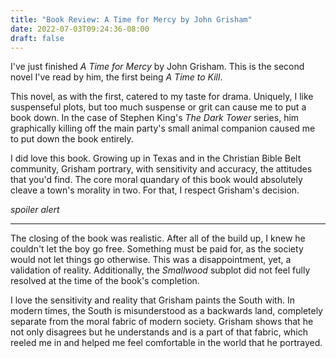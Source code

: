 ```yaml
---
title: "Book Review: A Time for Mercy by John Grisham"
date: 2022-07-03T09:24:36-08:00
draft: false
---
```


I've just finished _A Time for Mercy_ by John Grisham. This is the second novel I've read by him, the first being _A Time to Kill_.

This novel, as with the first, catered to my taste for drama. Uniquely, I like suspenseful plots, but too much suspense or grit can cause me to put a book down. In the case of Stephen King's _The Dark Tower_ series, him graphically killing off the main party's small animal companion caused me to put down the book entirely.

I did love this book. Growing up in Texas and in the Christian Bible Belt community, Grisham portrary, with sensitivity and accuracy, the attitudes that you'd find. The core moral quandary of this book would absolutely cleave a town's morality in two. For that, I respect Grisham's decision.


_spoiler alert_

--- 

The closing of the book was realistic. After all of the build up, I knew he couldn't let the boy go free. Something must be paid for, as the society would not let things go otherwise. This was a disappointment, yet, a validation of reality. Additionally, the _Smallwood_ subplot did not feel fully resolved at the time of the book's completion.

I love the sensitivity and reality that Grisham paints the South with. In modern times, the South is misunderstood as a backwards land, completely separate from the moral fabric of modern society. Grisham shows that he not only disagrees but he understands and is a part of that fabric, which reeled me in and helped me feel comfortable in the world that he portrayed.
